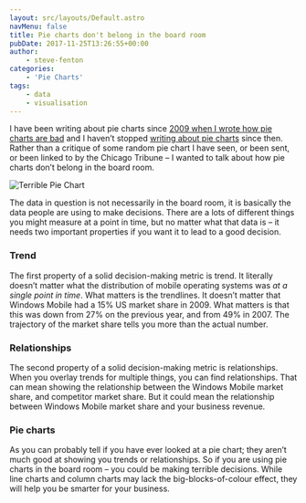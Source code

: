 ```yaml
---
layout: src/layouts/Default.astro
navMenu: false
title: Pie charts don't belong in the board room
pubDate: 2017-11-25T13:26:55+00:00
author:
    - steve-fenton
categories:
    - 'Pie Charts'
tags:
    - data
    - visualisation
---
```


I have been writing about pie charts since [2009 when I wrote how pie charts are bad](https://www.stevefenton.co.uk/2009/04/pie-charts-are-bad/) and I haven’t stopped [writing about pie charts](https://www.stevefenton.co.uk/category/pie-charts/) since then. Rather than a critique of some random pie chart I have seen, or been sent, or been linked to by the Chicago Tribune – I wanted to talk about how pie charts don’t belong in the board room.

![Terrible Pie Chart](/img/2017/11/terrible-pie-chart.png)

The data in question is not necessarily in the board room, it is basically the data people are using to make decisions. There are a lots of different things you might measure at a point in time, but no matter what that data is – it needs two important properties if you want it to lead to a good decision.

### Trend

The first property of a solid decision-making metric is trend. It literally doesn’t matter what the distribution of mobile operating systems was *at a single point in time*. What matters is the trendlines. It doesn’t matter that Windows Mobile had a 15% US market share in 2009. What matters is that this was down from 27% on the previous year, and from 49% in 2007. The trajectory of the market share tells you more than the actual number.

### Relationships

The second property of a solid decision-making metric is relationships. When you overlay trends for multiple things, you can find relationships. That can mean showing the relationship between the Windows Mobile market share, and competitor market share. But it could mean the relationship between Windows Mobile market share and your business revenue.

### Pie charts

As you can probably tell if you have ever looked at a pie chart; they aren’t much good at showing you trends or relationships. So if you are using pie charts in the board room – you could be making terrible decisions. While line charts and column charts may lack the big-blocks-of-colour effect, they will help you be smarter for your business.